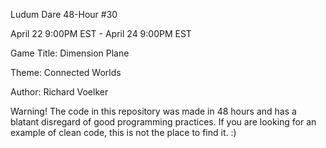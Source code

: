 Ludum Dare 48-Hour #30

April 22 9:00PM EST - April 24 9:00PM EST

Game Title: Dimension Plane

Theme: Connected Worlds

Author: Richard Voelker

Warning! The code in this repository was made in 48 hours and has a blatant disregard of good programming practices. If you are looking for an example of clean code, this is not the place to find it. :)